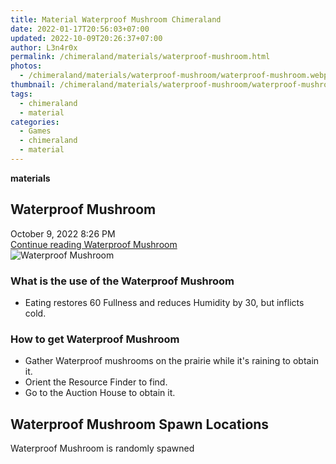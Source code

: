 ```yaml
---
title: Material Waterproof Mushroom Chimeraland
date: 2022-01-17T20:56:03+07:00
updated: 2022-10-09T20:26:37+07:00
author: L3n4r0x
permalink: /chimeraland/materials/waterproof-mushroom.html
photos:
  - /chimeraland/materials/waterproof-mushroom/waterproof-mushroom.webp
thumbnail: /chimeraland/materials/waterproof-mushroom/waterproof-mushroom.webp
tags:
  - chimeraland
  - material
categories:
  - Games
  - chimeraland
  - material
---
```


<section id="bootstrap-wrapper">
  <link
    rel="stylesheet"
    href="https://rawcdn.githack.com/dimaslanjaka/Web-Manajemen/870a349/css/bootstrap-5-3-0-alpha3-wrapper.css"
  />
  <div
    class="row g-0 border rounded overflow-hidden flex-md-row mb-4 shadow-sm position-relative bg-light text-dark"
  >
    <div class="col p-4 d-flex flex-column position-static">
      <strong class="d-inline-block mb-2 text-success">materials</strong>
      <h2 class="mb-0">Waterproof Mushroom</h2>
      <div class="mb-1 text-muted">October 9, 2022 8:26 PM</div>
      <a
        href="/chimeraland/materials/waterproof-mushroom.html"
        class="stretched-link d-none"
        >Continue reading Waterproof Mushroom</a
      >
    </div>
    <div class="col-auto d-none d-lg-block">
      <img
        src="/chimeraland/materials/waterproof-mushroom/waterproof-mushroom.webp"
        alt="Waterproof Mushroom"
      />
    </div>
  </div>
  <div class="row bg-light text-dark">
    <div class="col-lg-6 col-12 mb-2">
      <div class="card">
        <div class="card-body">
          <h3 class="card-title">What is the use of the Waterproof Mushroom</h3>
          <div class="card-text">
            <ul>
              <li>
                Eating restores 60 Fullness and reduces Humidity by 30, but
                inflicts cold.
              </li>
            </ul>
          </div>
        </div>
      </div>
    </div>
    <div class="col-lg-6 col-12 mb-2">
      <div class="card">
        <div class="card-body">
          <h3 class="card-title">How to get Waterproof Mushroom</h3>
          <div class="card-text">
            <ul>
              <li>
                Gather Waterproof mushrooms on the prairie while it&#x27;s
                raining to obtain it.
              </li>
              <li>Orient the Resource Finder to find.</li>
              <li>Go to the Auction House to obtain it.</li>
            </ul>
          </div>
        </div>
      </div>
    </div>
    <div class="col-12 mb-2">
      <h2>Waterproof Mushroom Spawn Locations</h2>
      <p>Waterproof Mushroom is randomly spawned</p>
    </div>
  </div>
</section>